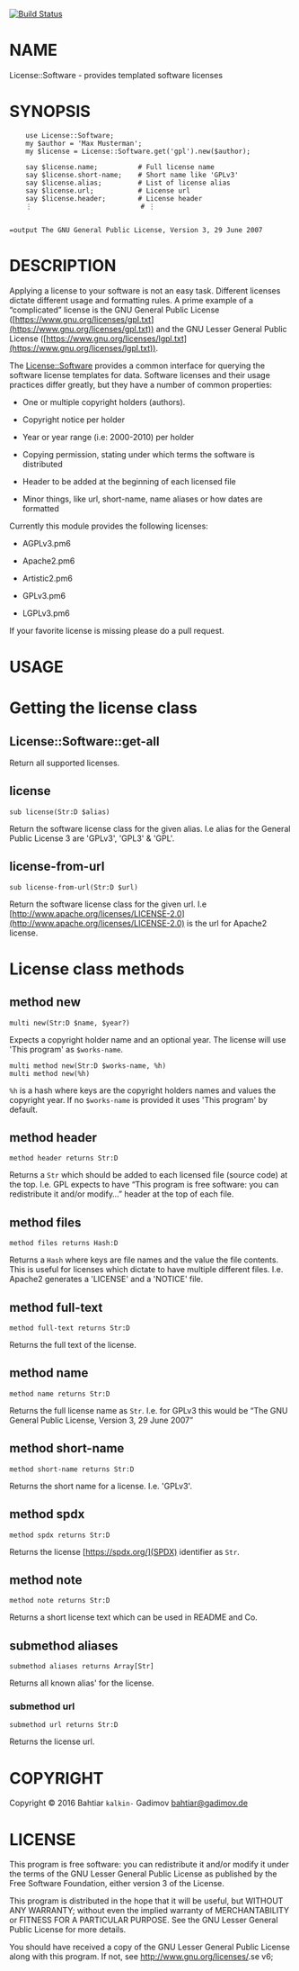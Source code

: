 [![Build Status](https://travis-ci.org/kalkin/License-Software.svg?branch=master)](https://travis-ci.org/kalkin/License-Software)

NAME
====

License::Software - provides templated software licenses

SYNOPSIS
========

        use License::Software;
        my $author = 'Max Musterman';
        my $license = License::Software.get('gpl').new($author);

        say $license.name;          # Full license name
        say $license.short-name;    # Short name like 'GPLv3'
        say $license.alias;         # List of license alias
        say $license.url;           # License url
        say $license.header;        # License header
        ⋮                           # ⋮


    =output The GNU General Public License, Version 3, 29 June 2007

DESCRIPTION
===========

Applying a license to your software is not an easy task. Different licenses dictate different usage and formatting rules. A prime example of a “complicated” license is the GNU General Public License ([https://www.gnu.org/licenses/gpl.txt](https://www.gnu.org/licenses/gpl.txt)) and the GNU Lesser General Public License ([https://www.gnu.org/licenses/lgpl.txt](https://www.gnu.org/licenses/lgpl.txt)).

The [License::Software](License::Software) provides a common interface for querying the software license templates for data. Software licenses and their usage practices differ greatly, but they have a number of common properties:

  * One or multiple copyright holders (authors).

  * Copyright notice per holder

  * Year or year range (i.e: 2000-2010) per holder

  * Copying permission, stating under which terms the software is distributed

  * Header to be added at the beginning of each licensed file

  * Minor things, like url, short-name, name aliases or how dates are formatted

Currently this module provides the following licenses:

  * AGPLv3.pm6

  * Apache2.pm6

  * Artistic2.pm6

  * GPLv3.pm6

  * LGPLv3.pm6

If your favorite license is missing please do a pull request.

USAGE
=====



Getting the license class
=========================

License::Software::get-all
--------------------------

Return all supported licenses.

license
-------

    sub license(Str:D $alias)

Return the software license class for the given alias. I.e alias for the General Public License 3 are 'GPLv3', 'GPL3' & 'GPL'.

license-from-url
----------------

    sub license-from-url(Str:D $url)

Return the software license class for the given url. I.e [http://www.apache.org/licenses/LICENSE-2.0](http://www.apache.org/licenses/LICENSE-2.0) is the url for Apache2 license.

License class methods
=====================

method new
----------

    multi new(Str:D $name, $year?)

Expects a copyright holder name and an optional year. The license will use 'This program' as `$works-name`.

    multi method new(Str:D $works-name, %h)
    multi method new(%h)

`%h` is a hash where keys are the copyright holders names and values the copyright year. If no `$works-name` is provided it uses 'This program' by default.

method header
-------------

    method header returns Str:D

Returns a `Str` which should be added to each licensed file (source code) at the top. I.e. GPL expects to have “This program is free software: you can redistribute it and/or modify…” header at the top of each file.

method files
------------

    method files returns Hash:D

Returns a `Hash` where keys are file names and the value the file contents. This is useful for licenses which dictate to have multiple different files. I.e. Apache2 generates a 'LICENSE' and a 'NOTICE' file.

method full-text
----------------

    method full-text returns Str:D

Returns the full text of the license.

method name
-----------

    method name returns Str:D

Returns the full license name as `Str`. I.e. for GPLv3 this would be “The GNU General Public License, Version 3, 29 June 2007”

method short-name
-----------------

    method short-name returns Str:D

Returns the short name for a license. I.e. 'GPLv3'.

method spdx
-----------

    method spdx returns Str:D

Returns the license [https://spdx.org/](SPDX) identifier as `Str`.

method note
-----------

    method note returns Str:D

Returns a short license text which can be used in README and Co.

submethod aliases
-----------------

    submethod aliases returns Array[Str]

Returns all known alias' for the license.

### submethod url

    submethod url returns Str:D

Returns the license url.

COPYRIGHT
=========

Copyright © 2016 Bahtiar `kalkin-` Gadimov <bahtiar@gadimov.de>

LICENSE
=======

This program is free software: you can redistribute it and/or modify it under the terms of the GNU Lesser General Public License as published by the Free Software Foundation, either version 3 of the License.

This program is distributed in the hope that it will be useful, but WITHOUT ANY WARRANTY; without even the implied warranty of MERCHANTABILITY or FITNESS FOR A PARTICULAR PURPOSE. See the GNU Lesser General Public License for more details.

You should have received a copy of the GNU Lesser General Public License along with this program. If not, see <http://www.gnu.org/licenses/>.se v6;

